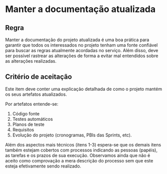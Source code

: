 # Manter a documentação atualizada

## Regra
Manter a documentação do projeto atualizada é uma boa prática para garantir que todos os interessados no projeto tenham uma fonte confiável para buscar as regras atualmente acordadas no serviço. Além disso, deve ser possível rastrear as alterações de forma a evitar mal entendidos sobre as alterações realizadas.

## Critério de aceitação
Este item deve conter uma explicação detalhada de como o projeto mantém os seus artefatos atualizados. 

Por artefatos entende-se:

1. Código fonte
2. Testes automáticos
3. Planos de teste
4. Requisitos
5. Evolução do projeto (cronogramas, PBIs das Sprints, etc).

Além dos aspectos mais técnicos (itens 1-3) espera-se que os demais itens também estejam cobertos com processos indicando as pessoas (papéis), as tarefas e os prazos de sua execução. Observamos ainda que não é aceito como comprovação a mera descrição do processo sem que este esteja efetivamente sendo realizado.
